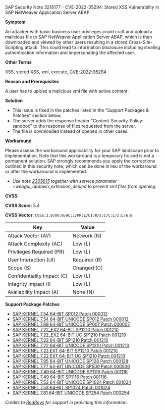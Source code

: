 SAP Security Note 3218177 - CVE-2022-35294: Stored XSS Vulnerability in SAP NetWeaver Application Server ABAP

**Symptom**

An attacker with basic business user privileges could craft and upload a malicious file to SAP NetWeaver Application Server ABAP, which is then downloaded and viewed by other users resulting in a stored Cross-Site-Scripting attack. This could lead to information disclosure including stealing authentication information and impersonating the affected user.

**Other Terms**

XSS, stored XSS, xml, execute, [CVE-2022-35294](https://cve.mitre.org/cgi-bin/cvename.cgi?name=CVE-2022-35294)

**Reason and Prerequisites**

A user has to upload a malicious xml file with active content.

**Solution**

- This issue is fixed in the patches listed in the “Support Packages & Patches" section below.
- The server adds the response header "Content-Security-Policy: sandbox" to the response of files requested from the server.
- The file is downloaded instead of opened in other cases.

**Workaround**

Please assess the workaround applicability for your SAP landscape prior to implementation. Note that this workaround is a temporary fix and is not a permanent solution. SAP strongly recommends you apply the corrections outlined in this security note, which can be done in lieu of the workaround or after the workaround is implemented.

- *Use note [2305615](https://me.sap.com/notes/2305615) together with service parameter ~webgui_updown_extension_denied to prevent xml files from opening.*

**CVSS**

**CVSS Score**: 5.4

**CVSS Vector**: `CVSS:3.0/AV:N/AC:L/PR:L/UI:R/S:C/C:L/I:L/A:N`

| Key                      | Value               |
|--------------------------|---------------------|
| Attack Vector (AV)       | Network (N)         |
| Attack Complexity (AC)   | Low (L)             |
| Privileges Required (PR) | Low (L)             |
| User Interaction (UI)    | Required (R)        |
| Scope (S)                | Changed (C)         |
| Confidentiality Impact (C)| Low (L)             |
| Integrity Impact (I)     | Low (L)             |
| Availability Impact (A)  | None (N)            |

**Support Package Patches**

- [SAP KERNEL 7.54 64-BIT SP012 Patch 000012](https://me.sap.com/softwarecenter/template/products/_APP=00200682500000001943&_EVENT=DISPHIER&HEADER=Y&FUNCTIONBAR=N&EVENT=TREE&NE=NAVIGATE&ENR=73554900100200019167&V=MAINT)
- [SAP KERNEL 7.54 64-BIT UNICODE SP012 Patch 000012](https://me.sap.com/softwarecenter/template/products/_APP=00200682500000001943&_EVENT=DISPHIER&HEADER=Y&FUNCTIONBAR=N&EVENT=TREE&NE=NAVIGATE&ENR=73554900100200019168&V=MAINT)
- [SAP KERNEL 7.89 64-BIT UNICODE SP007 Patch 000007](https://me.sap.com/softwarecenter/template/products/_APP=00200682500000001943&_EVENT=DISPHIER&HEADER=Y&FUNCTIONBAR=N&EVENT=TREE&NE=NAVIGATE&ENR=73555000100200015809&V=MAINT)
- [SAP KERNEL 7.22_EX2 64-BIT SP1210 Patch 001210](https://me.sap.com/softwarecenter/template/products/_APP=00200682500000001943&_EVENT=DISPHIER&HEADER=Y&FUNCTIONBAR=N&EVENT=TREE&NE=NAVIGATE&ENR=73554900100200010235&V=MAINT)
- [SAP KERNEL 7.22_EX2 64-BIT UC SP1210 Patch 001210](https://me.sap.com/softwarecenter/template/products/_APP=00200682500000001943&_EVENT=DISPHIER&HEADER=Y&FUNCTIONBAR=N&EVENT=TREE&NE=NAVIGATE&ENR=73554900100200010236&V=MAINT)
- [SAP KERNEL 7.22 64-BIT SP1210 Patch 001210](https://me.sap.com/softwarecenter/template/products/_APP=00200682500000001943&_EVENT=DISPHIER&HEADER=Y&FUNCTIONBAR=N&EVENT=TREE&NE=NAVIGATE&ENR=73555000100200001793&V=MAINT)
- [SAP KERNEL 7.22 64-BIT UNICODE SP1210 Patch 001210](https://me.sap.com/softwarecenter/template/products/_APP=00200682500000001943&_EVENT=DISPHIER&HEADER=Y&FUNCTIONBAR=N&EVENT=TREE&NE=NAVIGATE&ENR=73555000100200001794&V=MAINT)
- [SAP KERNEL 7.22 EXT 64-BIT SP1210 Patch 001210](https://me.sap.com/softwarecenter/template/products/_APP=00200682500000001943&_EVENT=DISPHIER&HEADER=Y&FUNCTIONBAR=N&EVENT=TREE&NE=NAVIGATE&ENR=73555000100200001797&V=MAINT)
- [SAP KERNEL 7.22 EXT 64-BIT UC SP1210 Patch 001210](https://me.sap.com/softwarecenter/template/products/_APP=00200682500000001943&_EVENT=DISPHIER&HEADER=Y&FUNCTIONBAR=N&EVENT=TREE&NE=NAVIGATE&ENR=73555000100200001798&V=MAINT)
- [SAP KERNEL 7.85 64-BIT UNICODE SP128 Patch 000128](https://me.sap.com/softwarecenter/template/products/_APP=00200682500000001943&_EVENT=DISPHIER&HEADER=Y&FUNCTIONBAR=N&EVENT=TREE&NE=NAVIGATE&ENR=73554900100200013971&V=MAINT)
- [SAP KERNEL 7.77 64-BIT UNICODE SP500 Patch 000500](https://me.sap.com/softwarecenter/template/products/_APP=00200682500000001943&_EVENT=DISPHIER&HEADER=Y&FUNCTIONBAR=N&EVENT=TREE&NE=NAVIGATE&ENR=73554900100200010526&V=MAINT)
- [SAP KERNEL 7.49 64-BIT UNICODE SP1116 Patch 001116](https://me.sap.com/softwarecenter/template/products/_APP=00200682500000001943&_EVENT=DISPHIER&HEADER=Y&FUNCTIONBAR=N&EVENT=TREE&NE=NAVIGATE&ENR=73554900100200004760&V=MAINT)
- [SAP KERNEL 7.49 64-BIT SP1116 Patch 001116](https://me.sap.com/softwarecenter/template/products/_APP=00200682500000001943&_EVENT=DISPHIER&HEADER=Y&FUNCTIONBAR=N&EVENT=TREE&NE=NAVIGATE&ENR=73554900100200004791&V=MAINT)
- [SAP KERNEL 7.53 64-BIT UNICODE SP1024 Patch 001024](https://me.sap.com/softwarecenter/template/products/_APP=00200682500000001943&_EVENT=DISPHIER&HEADER=Y&FUNCTIONBAR=N&EVENT=TREE&NE=NAVIGATE&ENR=73554900100200005858&V=MAINT)
- [SAP KERNEL 7.53 64-BIT SP1024 Patch 001024](https://me.sap.com/softwarecenter/template/products/_APP=00200682500000001943&_EVENT=DISPHIER&HEADER=Y&FUNCTIONBAR=N&EVENT=TREE&NE=NAVIGATE&ENR=73554900100200006207&V=MAINT)
- [SAP KERNEL 7.81 64-BIT UNICODE SP254 Patch 000254](https://me.sap.com/softwarecenter/template/products/_APP=00200682500000001943&_EVENT=DISPHIER&HEADER=Y&FUNCTIONBAR=N&EVENT=TREE&NE=NAVIGATE&ENR=73555000100200012830&V=MAINT)

_Credits to [RedRays](https://redrays.io) for support in providing this information._